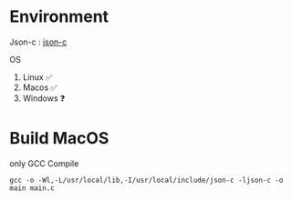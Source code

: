 # Environment

Json-c : [json-c](https://github.com/json-c/json-c)

OS

1. Linux ✅
2. Macos ✅
3. Windows ❓


# Build MacOS

only GCC Compile
```
gcc -o -Wl,-L/usr/local/lib,-I/usr/local/include/json-c -ljson-c -o main main.c
```


